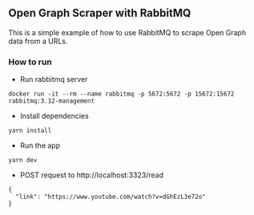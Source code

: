 ## Open Graph Scraper with RabbitMQ

This is a simple example of how to use RabbitMQ to scrape Open Graph data from a URLs.

### How to run

- Run rabbitmq server

```
docker run -it --rm --name rabbitmq -p 5672:5672 -p 15672:15672 rabbitmq:3.12-management
```

- Install dependencies

```
yarn install
```

- Run the app

```
yarn dev
```

- POST request to http://localhost:3323/read

```
{
  "link": "https://www.youtube.com/watch?v=dGhEzL3e72o"
}
```
